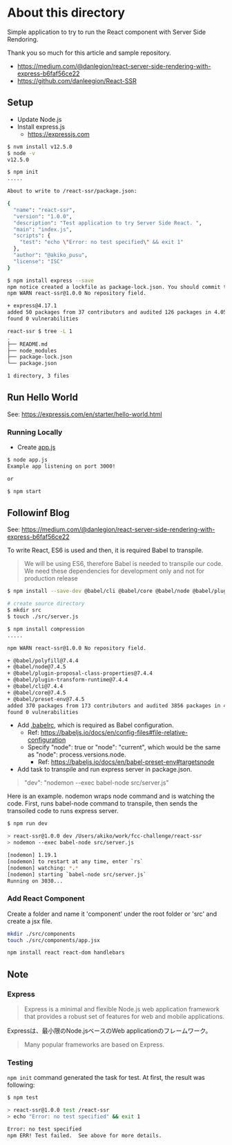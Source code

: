 # About this directory

Simple application to try to run the React component with Server Side Rendoring.

Thank you so much for this article and sample repository.

- <https://medium.com/@danlegion/react-server-side-rendering-with-express-b6faf56ce22>
- <https://github.com/danleegion/React-SSR>

## Setup

- Update Node.js
- Install express.js
  - <https://expressjs.com>

```bash
$ nvm install v12.5.0
$ node -v
v12.5.0

$ npm init
.....

About to write to /react-ssr/package.json:

{
  "name": "react-ssr",
  "version": "1.0.0",
  "description": "Test application to try Server Side React. ",
  "main": "index.js",
  "scripts": {
    "test": "echo \"Error: no test specified\" && exit 1"
  },
  "author": "@akiko_pusu",
  "license": "ISC"
}

$ npm install express --save
npm notice created a lockfile as package-lock.json. You should commit this file.
npm WARN react-ssr@1.0.0 No repository field.

+ express@4.17.1
added 50 packages from 37 contributors and audited 126 packages in 4.055s
found 0 vulnerabilities

react-ssr $ tree -L 1
.
├── README.md
├── node_modules
├── package-lock.json
└── package.json

1 directory, 3 files
```

## Run Hello World

See: <https://expressjs.com/en/starter/hello-world.html>

### Running Locally

- Create [app.js](./app.js)

```bash
$ node app.js
Example app listening on port 3000!

or

$ npm start

```

## Followinf Blog

See: <https://medium.com/@danlegion/react-server-side-rendering-with-express-b6faf56ce22>

To write React, ES6 is used and then, it is required Babel to transpile.

> We will be using ES6, therefore Babel is needed to transpile our code. We need these dependencies for development only and not for production release

```bash
$ npm install --save-dev @babel/cli @babel/core @babel/node @babel/plugin-proposal-class-properties @babel/plugin-transform-runtime @babel/polyfill @babel/preset-env

# create source directory
$ mkdir src
$ touch ./src/server.js

$ npm install compression
.....

npm WARN react-ssr@1.0.0 No repository field.

+ @babel/polyfill@7.4.4
+ @babel/node@7.4.5
+ @babel/plugin-proposal-class-properties@7.4.4
+ @babel/plugin-transform-runtime@7.4.4
+ @babel/cli@7.4.4
+ @babel/core@7.4.5
+ @babel/preset-env@7.4.5
added 370 packages from 173 contributors and audited 3856 packages in 47.064s
found 0 vulnerabilities
```

- Add [.babelrc](./.babelrc), which is required as Babel configuration.
  - Ref: <https://babeljs.io/docs/en/config-files#file-relative-configuration>
  - Specify "node": true or "node": "current", which would be the same as "node": process.versions.node.
    - Ref: <https://babeljs.io/docs/en/babel-preset-env#targetsnode>
- Add task to transpile and run express server in package.json.

> "dev": "nodemon --exec babel-node src/server.js"

Here is an example. nodemon wraps node command and is watching the code.
First, runs babel-node command to transpile, then sends the transoiled code to runs express server.

```bash
$ npm run dev

> react-ssr@1.0.0 dev /Users/akiko/work/fcc-challenge/react-ssr
> nodemon --exec babel-node src/server.js

[nodemon] 1.19.1
[nodemon] to restart at any time, enter `rs`
[nodemon] watching: *.*
[nodemon] starting `babel-node src/server.js`
Running on 3030...

```

### Add React Component

Create a folder and name it 'component' under the root folder or 'src' and create a jsx file.

```bash
mkdir ./src/components
touch ./src/components/app.jsx

npm install react react-dom handlebars
```


## Note

### Express

> Express is a minimal and flexible Node.js web application framework that provides a robust set of features for web and mobile applications.

Expressは、最小限のNode.jsベースのWeb applicationのフレームワーク。

> Many popular frameworks are based on Express.

### Testing

``npm init`` command generated the task for test. At first, the result was following:

```bash
$ npm test

> react-ssr@1.0.0 test /react-ssr
> echo "Error: no test specified" && exit 1

Error: no test specified
npm ERR! Test failed.  See above for more details.
```

